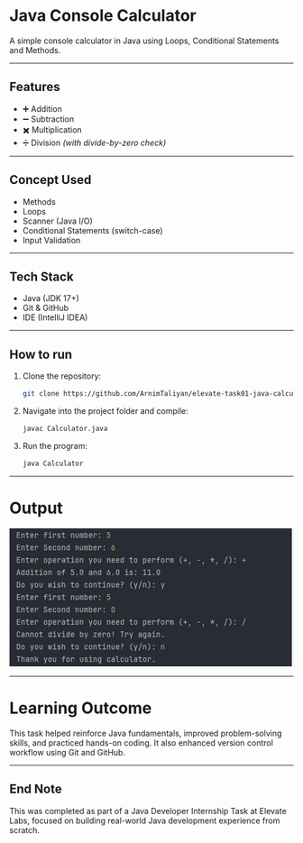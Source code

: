 # Java Console Calculator
A simple console calculator in Java using Loops, Conditional Statements and Methods.

---
## Features
- ➕ Addition
- ➖ Subtraction
- ✖️ Multiplication
- ➗ Division *(with divide-by-zero check)*

---

## Concept Used
- Methods
- Loops
- Scanner (Java I/O)
- Conditional Statements (switch-case)
- Input Validation

---

## Tech Stack
- Java (JDK 17+)
- Git & GitHub
- IDE (IntelliJ IDEA)

---

## How to run
1. Clone the repository:
   ```bash
   git clone https://github.com/ArnimTaliyan/elevate-task01-java-calculator.git
   ```
2. Navigate into the project folder and compile:
   ```bash
   javac Calculator.java
   ```
3. Run the program:
   ```bash
   java Calculator
   ```
---

# Output
![UI](./assets/image.png)

---

# Learning Outcome
This task helped reinforce Java fundamentals, improved problem-solving skills, and practiced hands-on coding. It also enhanced version control workflow using Git and GitHub.

---

## End Note
This was completed as part of a Java Developer Internship Task at Elevate Labs, focused on building real-world Java development experience from scratch.
